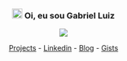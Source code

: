 <h3 align="center">
  <img src="https://raw.githubusercontent.com/MartinHeinz/MartinHeinz/master/wave.gif" width="20px">
  Oi, eu sou Gabriel Luiz
</h3>

<p align="center">
  <img src="https://www.codewars.com/users/GabrielL915/badges/micro"/>
</p>

<div align="center">
  
[Projects](https://gabriell915.github.io/projects/) - [Linkedin](https://www.linkedin.com/in/gabriel-luiz-gomes-4549b4232/) - [Blog](https://gabriell915.github.io/) - [Gists](https://gist.github.com/GabrielL915)

</div>
